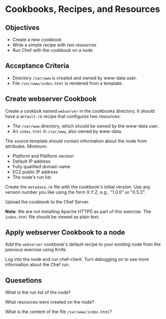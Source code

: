 Cookbooks, Recipes, and Resources
======================

## Objectives

* Create a new cookbook
* Write a simple recipe with two resources
* Run Chef with the cookbook on a node

## Acceptance Criteria

* Directory `/var/www` is created and owned by www-data user.
* File `/var/www/index.html` is rendered from a template.

## Create webserver Cookbook

Create a cookbok named `webserver` in the cookbooks directory. It
should have a `default.rb` recipe that configures two resources:

* The `/var/www` directory, which should be owned by the www-data
  user.
* An `index.html` in `/var/www`, also owned by www-data.

The source template should contain information about the
node from attributes. Minimum:

* Platform and Platform version
* Default IP address
* Fully qualified domain name
* EC2 public IP address
* The node's run list.

Create the `metadata.rb` file with the cookbook's initial version. Use
any version number you like using the form X.Y.Z, e.g., "1.0.0" or "0.5.2".

Upload the cookbook to the Chef Server.

**Note**: We are not installing Apache HTTPD as part of this
  exercise. The `index.html` file should be viewed as plain text.

## Apply webserver Cookbook to a node

Add the `webserver` cookbook's default recipe to your existing node
from the previous exercise using Knife.

Log into the node and run chef-client. Turn debugging on to see more
information about the Chef run.

## Quesetions

What is the run list of the node?


What resources were created on the node?


What is the content of the file `/var/www/index.html`?
